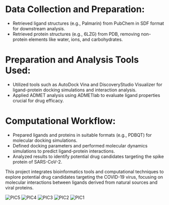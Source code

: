# Data Collection and Preparation:
  - Retrieved ligand structures (e.g., Palmarin) from PubChem in SDF format for downstream analysis.
  - Retrieved protein structures (e.g., 6LZG) from PDB, removing non-protein elements like water, ions, and carbohydrates.
# Preparation and Analysis Tools Used:
  - Utilized tools such as AutoDock Vina and DiscoveryStudio Visualizer for ligand-protein docking simulations and interaction analysis.
  - Applied ADMET analysis using ADMETlab to evaluate ligand properties crucial for drug efficacy.
# Computational Workflow:
  - Prepared ligands and proteins in suitable formats (e.g., PDBQT) for molecular docking simulations.
  - Defined docking parameters and performed molecular dynamics simulations to predict ligand-protein interactions.
  - Analyzed results to identify potential drug candidates targeting the spike protein of SARS-CoV-2.

This project integrates bioinformatics tools and computational techniques to explore potential drug candidates targeting the COVID-19 virus, focusing on molecular interactions between ligands derived from natural sources and viral proteins.


![PIC5](https://github.com/anutheresia/Molecular-docking/assets/158802551/ee43fa0c-95b2-4b39-b49b-54b0753c7c3b)
![PIC4](https://github.com/anutheresia/Molecular-docking/assets/158802551/ff259713-9e14-4327-9af0-80e627e60edf)
![PIC3](https://github.com/anutheresia/Molecular-docking/assets/158802551/892d8eff-177c-4489-bb81-d961d8efa6f3)
![PIC2](https://github.com/anutheresia/Molecular-docking/assets/158802551/605ca111-dba4-4ae1-a750-d03e5bd173d6)
![PIC1](https://github.com/anutheresia/Molecular-docking/assets/158802551/6ae3a619-5da4-4b3a-bec6-5555813932d7)
